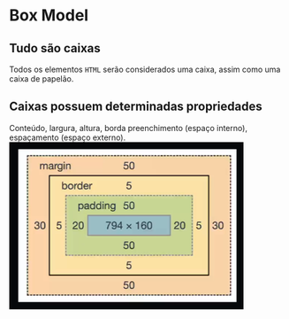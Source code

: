 # Box Model

## Tudo são caixas
 Todos os elementos `HTML` serão 
 considerados uma caixa, assim
 como uma caixa de papelão.

## Caixas possuem determinadas propriedades
 Conteúdo, largura, altura, borda
 preenchimento (espaço interno),
 espaçamento (espaço externo).
 ![alt text](box-model.png)